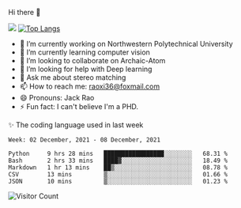 Hi there 👋

![](https://github-readme-stats.vercel.app/api?username=Raohaocheng)
[![Top Langs](https://github-readme-stats.vercel.app/api/top-langs/?username=Raohaocheng&layout=compact)](https://github.com/anuraghazra/github-readme-stats)

- 🔭 I’m currently working on Northwestern Polytechnical University
- 🌱 I’m currently learning computer vision
- 👯 I’m looking to collaborate on Archaic-Atom
- 🤔 I’m looking for help with Deep learning
- 💬 Ask me about stereo matching
- 📫 How to reach me: raoxi36@foxmail.com
- 😄 Pronouns: Jack Rao
- ⚡ Fun fact: I can't believe I'm a PHD.

✨ The coding language used in last week
<!--START_SECTION:waka-->
```text
Week: 02 December, 2021 - 08 December, 2021

Python     9 hrs 28 mins   █████████████████░░░░░░░░   68.31 % 
Bash       2 hrs 33 mins   ████▓░░░░░░░░░░░░░░░░░░░░   18.49 % 
Markdown   1 hr 13 mins    ██▒░░░░░░░░░░░░░░░░░░░░░░   08.78 % 
CSV        13 mins         ▒░░░░░░░░░░░░░░░░░░░░░░░░   01.66 % 
JSON       10 mins         ▒░░░░░░░░░░░░░░░░░░░░░░░░   01.23 % 
```
<!--END_SECTION:waka-->

![Visitor Count](https://profile-counter.glitch.me/Raohaocheng/count.svg)
